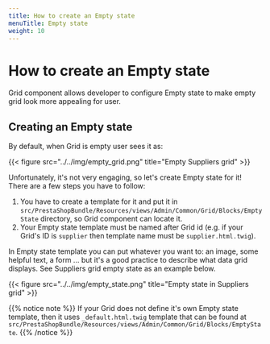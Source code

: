 ```yaml
---
title: How to create an Empty state
menuTitle: Empty state
weight: 10
---
```


# How to create an Empty state

Grid component allows developer to configure Empty state to make empty grid look more appealing for user.

## Creating an Empty state

By default, when Grid is empty user sees it as:

{{< figure src="../../img/empty_grid.png" title="Empty Suppliers grid" >}}

Unfortunately, it's not very engaging, so let's create Empty state for it! There are a few steps you have to follow:

1. You have to create a template for it and put it in `src/PrestaShopBundle/Resources/views/Admin/Common/Grid/Blocks/EmptyState` directory, so Grid component can locate it.
2. Your Empty state template must be named after Grid id (e.g. if your Grid's ID is `supplier` then template name must be `supplier.html.twig`).

In Empty state template you can put whatever you want to: an image, some helpful text, a form ... but it's a good practice to describe what data grid displays. See Suppliers grid empty state as an example below.

{{< figure src="../../img/empty_state.png" title="Empty state in Suppliers grid" >}}

{{% notice note %}}
If your Grid does not define it's own Empty state template, then it uses `_default.html.twig` template that can be found at `src/PrestaShopBundle/Resources/views/Admin/Common/Grid/Blocks/EmptyState`.
{{% /notice %}}
